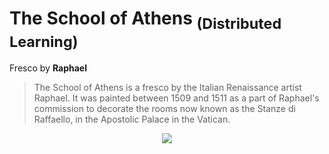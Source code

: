 # The School of Athens <sub>(Distributed Learning)</sub>
Fresco by **Raphael**
> The School of Athens is a fresco by the Italian Renaissance artist Raphael. It was painted between 1509 and 1511 as a part of Raphael's commission to decorate the rooms now known as the Stanze di Raffaello, in the Apostolic Palace in the Vatican.

<p align='center'>
    <img src="images/school.gif" />
</p>
